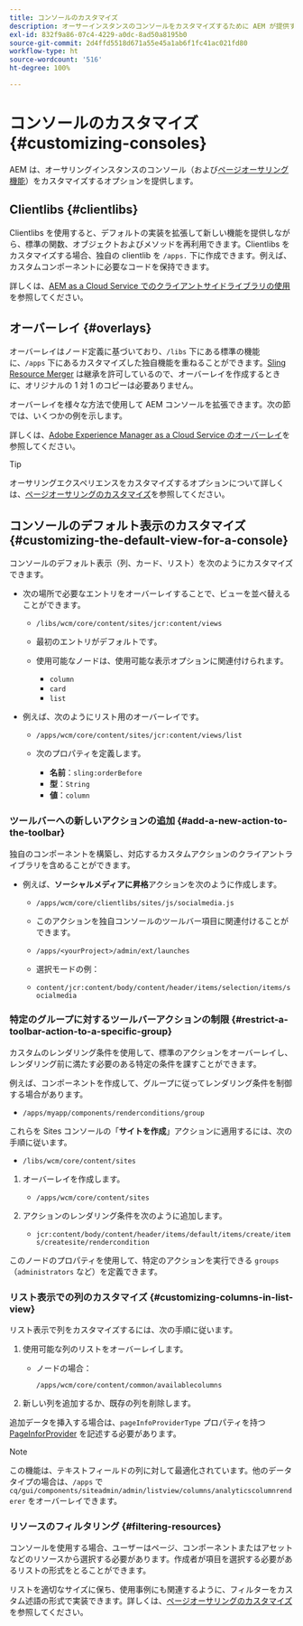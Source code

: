 ```yaml
---
title: コンソールのカスタマイズ
description: オーサーインスタンスのコンソールをカスタマイズするために AEM が提供する様々なオプションについて説明します。
exl-id: 832f9a86-07c4-4229-a0dc-8ad50a8195b0
source-git-commit: 2d4ffd5518d671a55e45a1ab6f1fc41ac021fd80
workflow-type: ht
source-wordcount: '516'
ht-degree: 100%

---
```


# コンソールのカスタマイズ {#customizing-consoles}

AEM は、オーサリングインスタンスのコンソール（および[ページオーサリング機能](/help/implementing/developing/extending/page-authoring.md)）をカスタマイズするオプションを提供します。

## Clientlibs {#clientlibs}

Clientlibs を使用すると、デフォルトの実装を拡張して新しい機能を提供しながら、標準の関数、オブジェクトおよびメソッドを再利用できます。Clientlibs をカスタマイズする場合、独自の clientlib を `/apps.` 下に作成できます。例えば、カスタムコンポーネントに必要なコードを保持できます。

詳しくは、[AEM as a Cloud Service でのクライアントサイドライブラリの使用](/help/implementing/developing/introduction/clientlibs.md)を参照してください。

## オーバーレイ {#overlays}

オーバーレイはノード定義に基づいており、`/libs` 下にある標準の機能に、`/apps` 下にあるカスタマイズした独自機能を重ねることができます。[Sling Resource Merger](/help/implementing/developing/introduction/sling-resource-merger.md) は継承を許可しているので、オーバーレイを作成するときに、オリジナルの 1 対 1 のコピーは必要ありません。

オーバーレイを様々な方法で使用して AEM コンソールを拡張できます。次の節では、いくつかの例を示します。

詳しくは、[Adobe Experience Manager as a Cloud Service のオーバーレイ](/help/implementing/developing/introduction/overlays.md)を参照してください。

>[!TIP]
>
>オーサリングエクスペリエンスをカスタマイズするオプションについて詳しくは、[ページオーサリングのカスタマイズ](/help/implementing/developing/extending/page-authoring.md)を参照してください。

## コンソールのデフォルト表示のカスタマイズ {#customizing-the-default-view-for-a-console}

コンソールのデフォルト表示（列、カード、リスト）を次のようにカスタマイズできます。

* 次の場所で必要なエントリをオーバーレイすることで、ビューを並べ替えることができます。

   * `/libs/wcm/core/content/sites/jcr:content/views`

   * 最初のエントリがデフォルトです。

   * 使用可能なノードは、使用可能な表示オプションに関連付けられます。

      * `column`
      * `card`
      * `list`

* 例えば、次のようにリスト用のオーバーレイです。

   * `/apps/wcm/core/content/sites/jcr:content/views/list`

   * 次のプロパティを定義します。

      * **名前**：`sling:orderBefore`
      * **型**：`String`
      * **値**：`column`

### ツールバーへの新しいアクションの追加 {#add-a-new-action-to-the-toolbar}

独自のコンポーネントを構築し、対応するカスタムアクションのクライアントライブラリを含めることができます。

* 例えば、**ソーシャルメディアに昇格**&#x200B;アクションを次のように作成します。

   * `/apps/wcm/core/clientlibs/sites/js/socialmedia.js`

   * このアクションを独自コンソールのツールバー項目に関連付けることができます。

   * `/apps/<yourProject>/admin/ext/launches`

   * 選択モードの例：

   * `content/jcr:content/body/content/header/items/selection/items/socialmedia`

### 特定のグループに対するツールバーアクションの制限 {#restrict-a-toolbar-action-to-a-specific-group}

カスタムのレンダリング条件を使用して、標準のアクションをオーバーレイし、レンダリング前に満たす必要のある特定の条件を課すことができます。

例えば、コンポーネントを作成して、グループに従ってレンダリング条件を制御する場合があります。

* `/apps/myapp/components/renderconditions/group`

これらを Sites コンソールの「**サイトを作成**」アクションに適用するには、次の手順に従います。

* `/libs/wcm/core/content/sites`

1. オーバーレイを作成します。

   * `/apps/wcm/core/content/sites`

1. アクションのレンダリング条件を次のように追加します。

   * `jcr:content/body/content/header/items/default/items/create/items/createsite/rendercondition`

このノードのプロパティを使用して、特定のアクションを実行できる `groups`（`administrators` など）を定義できます。

### リスト表示での列のカスタマイズ {#customizing-columns-in-list-view}

リスト表示で列をカスタマイズするには、次の手順に従います。

1. 使用可能な列のリストをオーバーレイします。

   * ノードの場合：

     `/apps/wcm/core/content/common/availablecolumns`

1. 新しい列を追加するか、既存の列を削除します。

追加データを挿入する場合は、`pageInfoProviderType` プロパティを持つ [PageInforProvider](https://developer.adobe.com/experience-manager/reference-materials/cloud-service/javadoc/com/day/cq/wcm/api/PageInfoProvider.html) を記述する必要があります。

>[!NOTE]
>
>この機能は、テキストフィールドの列に対して最適化されています。他のデータタイプの場合は、`/apps` で `cq/gui/components/siteadmin/admin/listview/columns/analyticscolumnrenderer` をオーバーレイできます。

### リソースのフィルタリング {#filtering-resources}

コンソールを使用する場合、ユーザーはページ、コンポーネントまたはアセットなどのリソースから選択する必要があります。作成者が項目を選択する必要があるリストの形式をとることができます。

リストを適切なサイズに保ち、使用事例にも関連するように、フィルターをカスタム述語の形式で実装できます。詳しくは、[ページオーサリングのカスタマイズ](/help/implementing/developing/extending/page-authoring.md#filtering-resources)を参照してください。
